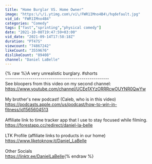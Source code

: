 ```yaml
---
title: "Home Burglar VS. Home Owner"
image: "https:\/\/i.ytimg.com\/vi\/FWR1IMno4B4\/hqdefault.jpg"
vid_id: "FWR1IMno4B4"
categories: "Comedy"
tags: ["fast","sprinting","physical comedy"]
date: "2021-10-08T19:47:59+03:00"
vid_date: "2021-09-14T17:58:18Z"
duration: "PT47S"
viewcount: "74867242"
likeCount: "3559676"
dislikeCount: "89408"
channel: "Daniel LaBelle"
---
```

{% raw %}A very unrealistic burglary. #shorts<br />-----------------------------------------------------<br />See bloopers from this video on my second channel: <a rel="nofollow" target="blank" href="https://www.youtube.com/channel/UCEe1XYzORRRcwOUYNR0QwYw">https://www.youtube.com/channel/UCEe1XYzORRRcwOUYNR0QwYw</a><br /><br />My brother's new podcast! (Caleb, who is in this video)<br /><a rel="nofollow" target="blank" href="https://podcasts.apple.com/us/podcast/how-to-win-in-fitness/id1565604513">https://podcasts.apple.com/us/podcast/how-to-win-in-fitness/id1565604513</a><br /><br />Affiliate link to time tracker app that I use to stay focused while filming. <br /><a rel="nofollow" target="blank" href="https://forestapp.cc/redirect/daniel-la-belle">https://forestapp.cc/redirect/daniel-la-belle</a><br /><br />LTK Profile (affiliate links to products in our home)<br /><a rel="nofollow" target="blank" href="https://www.liketoknow.it/Daniel_LaBelle">https://www.liketoknow.it/Daniel_LaBelle</a><br /><br />Other Socials<br /><a rel="nofollow" target="blank" href="https://linktr.ee/DanielLaBelle">https://linktr.ee/DanielLaBelle</a>{% endraw %}
